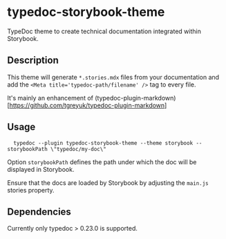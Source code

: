 # typedoc-storybook-theme

TypeDoc theme to create technical documentation integrated within Storybook.

## Description

This theme will generate `*.stories.mdx` files from your documentation and add the `<Meta title='typedoc-path/filename' />`
tag to every file.

It's mainly an enhancement of (typedoc-plugin-markdown)[https://github.com/tgreyuk/typedoc-plugin-markdown]

## Usage

```
  typedoc --plugin typedoc-storybook-theme --theme storybook --storybookPath \"typedoc/my-doc\"
```

Option `storybookPath` defines the path under which the doc will be displayed in Storybook.

Ensure that the docs are loaded by Storybook by adjusting the `main.js` stories property.

## Dependencies

Currently only typedoc > 0.23.0 is supported.
